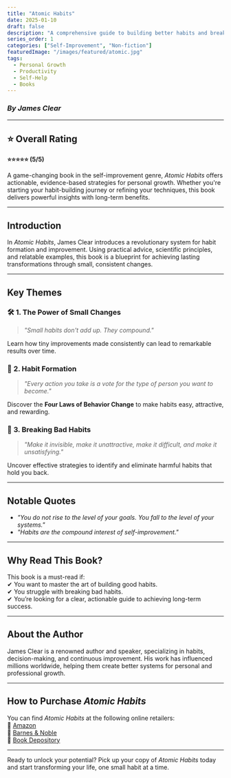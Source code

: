```yaml
---
title: "Atomic Habits"
date: 2025-01-10
draft: false
description: "A comprehensive guide to building better habits and breaking bad ones with practical strategies."
series_order: 1
categories: ["Self-Improvement", "Non-fiction"]
featuredImage: "/images/featured/atomic.jpg"
tags: 
  - Personal Growth
  - Productivity
  - Self-Help
  - Books
---
```


### *By James Clear*

---

## ⭐ Overall Rating  
**⭐⭐⭐⭐⭐ (5/5)**  

A game-changing book in the self-improvement genre, *Atomic Habits* offers actionable, evidence-based strategies for personal growth. Whether you're starting your habit-building journey or refining your techniques, this book delivers powerful insights with long-term benefits.

---

## **Introduction**  

In *Atomic Habits*, James Clear introduces a revolutionary system for habit formation and improvement. Using practical advice, scientific principles, and relatable examples, this book is a blueprint for achieving lasting transformations through small, consistent changes.

---

## **Key Themes**  

### 🛠 **1. The Power of Small Changes**  
> *"Small habits don't add up. They compound."*  

Learn how tiny improvements made consistently can lead to remarkable results over time.  

### 🌱 **2. Habit Formation**  
> *"Every action you take is a vote for the type of person you want to become."*  

Discover the **Four Laws of Behavior Change** to make habits easy, attractive, and rewarding.  

### 🛑 **3. Breaking Bad Habits**  
> *"Make it invisible, make it unattractive, make it difficult, and make it unsatisfying."*  

Uncover effective strategies to identify and eliminate harmful habits that hold you back.  

---

## **Notable Quotes**  

- *"You do not rise to the level of your goals. You fall to the level of your systems."*  
- *"Habits are the compound interest of self-improvement."*  

---

## **Why Read This Book?**  

This book is a must-read if:  
✔ You want to master the art of building good habits.  
✔ You struggle with breaking bad habits.  
✔ You’re looking for a clear, actionable guide to achieving long-term success.  

---

## **About the Author**  

James Clear is a renowned author and speaker, specializing in habits, decision-making, and continuous improvement. His work has influenced millions worldwide, helping them create better systems for personal and professional growth.

---

## **How to Purchase *Atomic Habits***  

You can find *Atomic Habits* at the following online retailers:  
📖 [Amazon](https://www.amazon.com)  
📖 [Barnes & Noble](https://www.barnesandnoble.com)  
📖 [Book Depository](https://www.bookdepository.com)  

---

Ready to unlock your potential? Pick up your copy of *Atomic Habits* today and start transforming your life, one small habit at a time.
